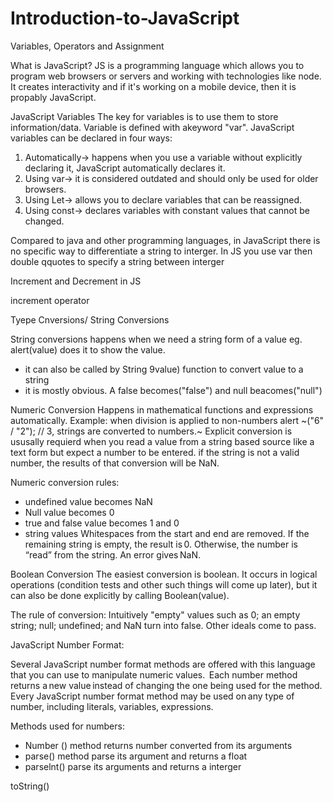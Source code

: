 # Introduction-to-JavaScript
Variables, Operators and Assignment

What is JavaScript?
JS is a programming language which allows you to program web browsers or servers and working with technologies like node.
It creates interactivity and if it's working on a mobile device, then it is propably JavaScript.

JavaScript Variables
The key for variables is to use them to store information/data. Variable is defined with akeyword "var".
JavaScript variables can be declared in four ways:
1. Automatically-> happens when you use a variable without explicitly declaring it, JavaScript automatically declares it.
2. Using var-> it is considered outdated and should only be used for older browsers.
3. Using Let-> allows you to declare variables that can be reassigned.
4. Using const-> declares variables with constant values that cannot be changed.

Compared to java and other programming languages, in JavaScript there is no specific way to differentiate a string to interger.
In JS you use var then double qquotes to specify a string between interger

Increment and Decrement in JS 

increment operator

Tyepe Cnversions/ String Conversions

String conversions happens when we need a string form of a value eg. alert(value) does it to show the value.
- it can also be called by String 9value) function to convert value to a string
- it is mostly obvious. A false becomes("false") and null beacomes("null")

Numeric Conversion
Happens in mathematical functions and expressions automatically.
Example:  when division is applied to non-numbers alert ~("6" / "2"); // 3, strings are converted to numbers.~
Explicit conversion is ususally requierd when you read a value from a string based source like a text form but expect a number to be entered.
if the string is not a valid number, the results of that conversion will be NaN.

Numeric conversion rules:  

- undefined value becomes NaN
- Null value becomes 0
- true and false value becomes 1 and 0
- string values Whitespaces from the start and end are removed. If the remaining string is empty,
  the result is 0. Otherwise, the number is “read” from the string. An error gives NaN.  

Boolean Conversion
The easiest conversion is boolean. 
It occurs in logical operations (condition tests and other such things will come up later), but it can also be done explicitly by calling Boolean(value).

The rule of conversion:
Intuitively "empty" values such as 0; an empty string; null; undefined; and NaN turn into false. 
Other ideals come to pass.

JavaScript Number Format: 

Several JavaScript number format methods are offered with this language that you can use to manipulate numeric values.  
Each number method returns a new value instead of changing the one being used for the method.  
Every JavaScript number format method may be used on any type of number, including literals, variables, expressions. 

Methods used for numbers:
- Number () method returns number converted from its arguments
- parse() method parse its argument and returns a float
- parselnt() parse its arguments and returns a interger

toString()



